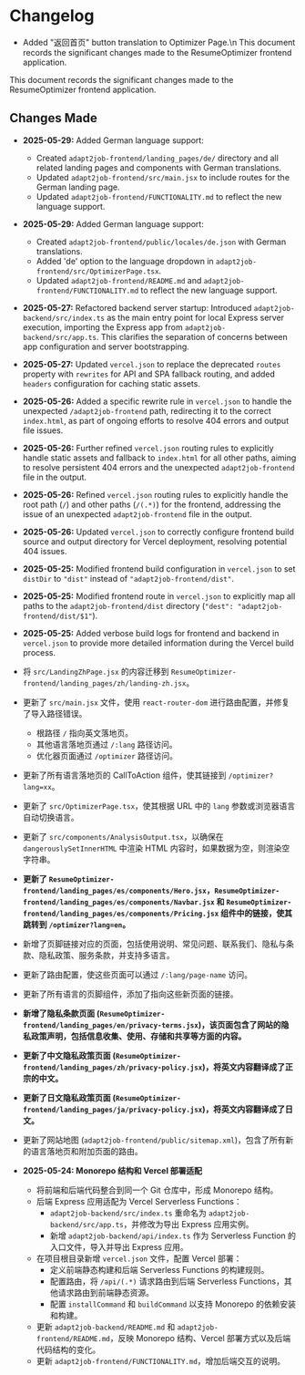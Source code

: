 # Changelog

- Added "返回首页" button translation to Optimizer Page.\n
This document records the significant changes made to the ResumeOptimizer frontend application.

This document records the significant changes made to the ResumeOptimizer frontend application.

## Changes Made

*   **2025-05-29:** Added German language support:
    *   Created `adapt2job-frontend/landing_pages/de/` directory and all related landing pages and components with German translations.
    *   Updated `adapt2job-frontend/src/main.jsx` to include routes for the German landing page.
    *   Updated `adapt2job-frontend/FUNCTIONALITY.md` to reflect the new language support.

*   **2025-05-29:** Added German language support:
    *   Created `adapt2job-frontend/public/locales/de.json` with German translations.
    *   Added 'de' option to the language dropdown in `adapt2job-frontend/src/OptimizerPage.tsx`.
    *   Updated `adapt2job-frontend/README.md` and `adapt2job-frontend/FUNCTIONALITY.md` to reflect the new language support.

*   **2025-05-27:** Refactored backend server startup: Introduced `adapt2job-backend/src/index.ts` as the main entry point for local Express server execution, importing the Express app from `adapt2job-backend/src/app.ts`. This clarifies the separation of concerns between app configuration and server bootstrapping.

*   **2025-05-27:** Updated `vercel.json` to replace the deprecated `routes` property with `rewrites` for API and SPA fallback routing, and added `headers` configuration for caching static assets.

*   **2025-05-26:** Added a specific rewrite rule in `vercel.json` to handle the unexpected `/adapt2job-frontend` path, redirecting it to the correct `index.html`, as part of ongoing efforts to resolve 404 errors and output file issues.
*   **2025-05-26:** Further refined `vercel.json` routing rules to explicitly handle static assets and fallback to `index.html` for all other paths, aiming to resolve persistent 404 errors and the unexpected `adapt2job-frontend` file in the output.
*   **2025-05-26:** Refined `vercel.json` routing rules to explicitly handle the root path (`/`) and other paths (`/(.*)`) for the frontend, addressing the issue of an unexpected `adapt2job-frontend` file in the output.
*   **2025-05-26:** Updated `vercel.json` to correctly configure frontend build source and output directory for Vercel deployment, resolving potential 404 issues.
*   **2025-05-25:** Modified frontend build configuration in `vercel.json` to set `distDir` to `"dist"` instead of `"adapt2job-frontend/dist"`.
*   **2025-05-25:** Modified frontend route in `vercel.json` to explicitly map all paths to the `adapt2job-frontend/dist` directory (`"dest": "adapt2job-frontend/dist/$1"`).
*   **2025-05-25:** Added verbose build logs for frontend and backend in `vercel.json` to provide more detailed information during the Vercel build process.
*   将 `src/LandingZhPage.jsx` 的内容迁移到 `ResumeOptimizer-frontend/landing_pages/zh/landing-zh.jsx`。
*   更新了 `src/main.jsx` 文件，使用 `react-router-dom` 进行路由配置，并修复了导入路径错误。
    *   根路径 `/` 指向英文落地页。
    *   其他语言落地页通过 `/:lang` 路径访问。
    *   优化器页面通过 `/optimizer` 路径访问。
*   更新了所有语言落地页的 CallToAction 组件，使其链接到 `/optimizer?lang=xx`。
*   更新了 `src/OptimizerPage.tsx`，使其根据 URL 中的 `lang` 参数或浏览器语言自动切换语言。
*   更新了 `src/components/AnalysisOutput.tsx`，以确保在 `dangerouslySetInnerHTML` 中渲染 HTML 内容时，如果数据为空，则渲染空字符串。
*   **更新了 `ResumeOptimizer-frontend/landing_pages/es/components/Hero.jsx`，`ResumeOptimizer-frontend/landing_pages/es/components/Navbar.jsx` 和 `ResumeOptimizer-frontend/landing_pages/es/components/Pricing.jsx` 组件中的链接，使其跳转到 `/optimizer?lang=en`。**
*   新增了页脚链接对应的页面，包括使用说明、常见问题、联系我们、隐私与条款、隐私政策、服务条款，并支持多语言。
*   更新了路由配置，使这些页面可以通过 `/:lang/page-name` 访问。
*   更新了所有语言的页脚组件，添加了指向这些新页面的链接。
*   **新增了隐私条款页面 (`ResumeOptimizer-frontend/landing_pages/en/privacy-terms.jsx`)，该页面包含了网站的隐私政策声明，包括信息收集、使用、存储和共享等方面的内容。**
*   **更新了中文隐私政策页面 (`ResumeOptimizer-frontend/landing_pages/zh/privacy-policy.jsx`)，将英文内容翻译成了正宗的中文。**
*   **更新了日文隐私政策页面 (`ResumeOptimizer-frontend/landing_pages/ja/privacy-policy.jsx`)，将英文内容翻译成了日文。**
*   更新了网站地图 (`adapt2job-frontend/public/sitemap.xml`)，包含了所有新的语言落地页和附加页面的路由。
*   **2025-05-24: Monorepo 结构和 Vercel 部署适配**
    *   将前端和后端代码整合到同一个 Git 仓库中，形成 Monorepo 结构。
    *   后端 Express 应用适配为 Vercel Serverless Functions：
        *   `adapt2job-backend/src/index.ts` 重命名为 `adapt2job-backend/src/app.ts`，并修改为导出 Express 应用实例。
        *   新增 `adapt2job-backend/api/index.ts` 作为 Serverless Function 的入口文件，导入并导出 Express 应用。
    *   在项目根目录新增 `vercel.json` 文件，配置 Vercel 部署：
        *   定义前端静态构建和后端 Serverless Functions 的构建规则。
        *   配置路由，将 `/api/(.*)` 请求路由到后端 Serverless Functions，其他请求路由到前端静态资源。
        *   配置 `installCommand` 和 `buildCommand` 以支持 Monorepo 的依赖安装和构建。
    *   更新 `adapt2job-backend/README.md` 和 `adapt2job-frontend/README.md`，反映 Monorepo 结构、Vercel 部署方式以及后端代码结构的变化。
    *   更新 `adapt2job-frontend/FUNCTIONALITY.md`，增加后端交互的说明。
